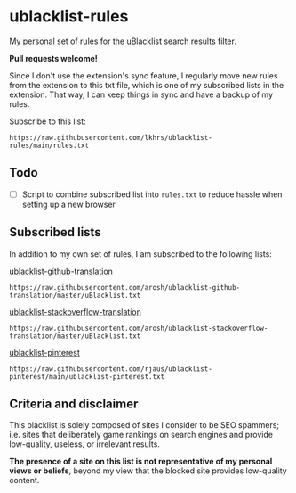 # ublacklist-rules

My personal set of rules for the [uBlacklist](https://github.com/iorate/ublacklist) search results filter.

**Pull requests welcome!**

Since I don't use the extension's sync feature, I regularly move new rules from the extension to this txt file, which is one of my subscribed lists in the extension. That way, I can keep things in sync and have a backup of my rules.

Subscribe to this list:

```
https://raw.githubusercontent.com/lkhrs/ublacklist-rules/main/rules.txt
```

## Todo

- [ ] Script to combine subscribed list into `rules.txt` to reduce hassle when setting up a new browser

## Subscribed lists

In addition to my own set of rules, I am subscribed to the following lists:

 [ublacklist-github-translation](https://github.com/arosh/ublacklist-github-translation)
 ```
https://raw.githubusercontent.com/arosh/ublacklist-github-translation/master/uBlacklist.txt
 ```

 [ublacklist-stackoverflow-translation](https://github.com/arosh/ublacklist-stackoverflow-translation)
 ```
https://raw.githubusercontent.com/arosh/ublacklist-stackoverflow-translation/master/uBlacklist.txt
 ```

 [ublacklist-pinterest](https://github.com/rjaus/ublacklist-pinterest)
```
https://raw.githubusercontent.com/rjaus/ublacklist-pinterest/main/ublacklist-pinterest.txt
```

## Criteria and disclaimer

This blacklist is solely composed of sites I consider to be SEO spammers; i.e. sites that deliberately game rankings on search engines and provide low-quality, useless, or irrelevant results.

**The presence of a site on this list is not representative of my personal views or beliefs**, beyond my view that the blocked site provides low-quality content.